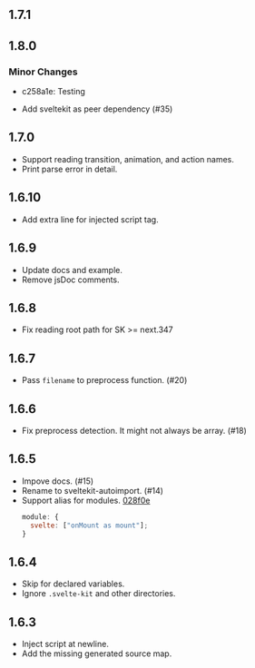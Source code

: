 ## 1.7.1

## 1.8.0

### Minor Changes

- c258a1e: Testing

* Add sveltekit as peer dependency (#35)

## 1.7.0

- Support reading transition, animation, and action names.
- Print parse error in detail.

## 1.6.10

- Add extra line for injected script tag.

## 1.6.9

- Update docs and example.
- Remove jsDoc comments.

## 1.6.8

- Fix reading root path for SK >= next.347

## 1.6.7

- Pass `filename` to preprocess function. (#20)

## 1.6.6

- Fix preprocess detection. It might not always be array. (#18)

## 1.6.5

- Impove docs. (#15)
- Rename to sveltekit-autoimport. (#14)
- Support alias for modules. [028f0e](https://github.com/yuanchuan/sveltekit-autoimport/commit/028f0e948307aa8db3547f5fd47b7b49ff849fb1)
  ```js
  module: {
    svelte: ["onMount as mount"];
  }
  ```

## 1.6.4

- Skip for declared variables.
- Ignore `.svelte-kit` and other directories.

## 1.6.3

- Inject script at newline.
- Add the missing generated source map.
